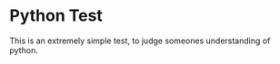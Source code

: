 Python Test
===========

This is an extremely simple test, to judge someones understanding of python.

